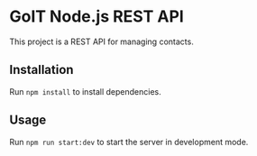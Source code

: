 # GoIT Node.js REST API

This project is a REST API for managing contacts.

## Installation

Run `npm install` to install dependencies.

## Usage

Run `npm run start:dev` to start the server in development mode.
